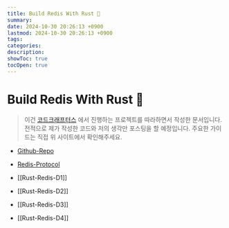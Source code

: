 ```yaml
---
title: Build Redis With Rust 🦀
summary: 
date: 2024-10-30 20:26:13 +0900
lastmod: 2024-10-30 20:26:13 +0900
tags: 
categories: 
description: 
showToc: true
tocOpen: true
---
```


# Build Redis With Rust 🦀 
  
> 이건 [코드크래프터스](https://app.codecrafters.io/) 에서 진행하는 프로젝트를 따라하면서 작성한 문서입니다.
> 전적으로 제가 작성한 코드와 저의 생각만 포스팅을 할 예정입니다.
> 주요한 가이드는 직접 위 사이트에서 확인해주세요.

- [Github-Repo](https://github.com/SmallzooDev/codecrafters-redis-rust)
- [Redis-Protocol](https://medium.com/@OutOfBedlam/redis-%ED%94%84%EB%A1%9C%ED%86%A0%EC%BD%9C-%EA%B7%9C%EA%B2%A9-b1c46c273274)

- [[Rust-Redis-D1]]
- [[Rust-Redis-D2]]
- [[Rust-Redis-D3]]
- [[Rust-Redis-D4]]
